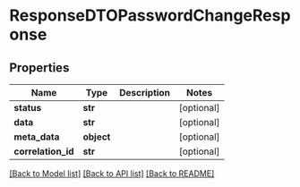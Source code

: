 # ResponseDTOPasswordChangeResponse

## Properties
Name | Type | Description | Notes
------------ | ------------- | ------------- | -------------
**status** | **str** |  | [optional] 
**data** | **str** |  | [optional] 
**meta_data** | **object** |  | [optional] 
**correlation_id** | **str** |  | [optional] 

[[Back to Model list]](../README.md#documentation-for-models) [[Back to API list]](../README.md#documentation-for-api-endpoints) [[Back to README]](../README.md)

